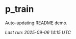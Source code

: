 # p_train

Auto-updating README demo.

<!--START_SECTION:status-->
_Last run: 2025-09-06 14:15 UTC_
<!--END_SECTION:status-->















































































































































































































































































































































































































